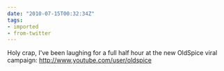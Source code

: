 ```yaml
---
date: "2010-07-15T00:32:34Z"
tags:
- imported
- from-twitter
---
```

Holy crap, I've been laughing for a full half hour at the new OldSpice viral campaign: http://www.youtube.com/user/oldspice
